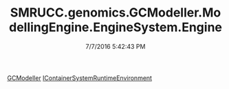 ﻿---
title: SMRUCC.genomics.GCModeller.ModellingEngine.EngineSystem.Engine
date: 7/7/2016 5:42:43 PM
---

[GCModeller](T-SMRUCC.genomics.GCModeller.ModellingEngine.EngineSystem.Engine.GCModeller.html)
[IContainerSystemRuntimeEnvironment](T-SMRUCC.genomics.GCModeller.ModellingEngine.EngineSystem.Engine.IContainerSystemRuntimeEnvironment.html)
